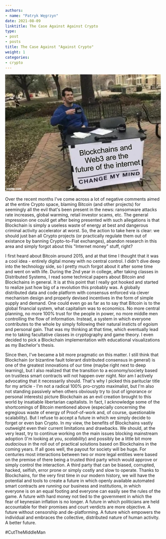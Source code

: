 ```yaml
---
authors:
- name: "Patryk Węgrzyn"
date: 2021-08-09
linktitle: The Case Against Against Crypto
type:
- post 
- posts
title: The Case Against "Against Crypto"
weight: 1
categories:
- crypto
---
```


![](/images/web3.jpg)

Over the recent months I've come across a lot of negative comments aimed at the entire Crypto space, blaming Bitcoin (and other projects) for seemingly all the evil that's been present in the news: ransomware attacks rate increases, global warming, retail investor scams, etc. The general impression one could get after being presented with such allegations is that Blockchain is simply a useless waste of energy at best and dangerous criminal activity accelerator at worst. So, the action to take here is clear: we should just ban all Crypto projects (or practically regulate them out of existance by banning Crypto-to-Fiat exchanges), abandon research in this area and simply forgot about this "Internet money" stuff, right?

I first heard about Bitcoin around 2015, and at that time I thought that it was a cool idea - entirely digital money with no central control. I didn't dive deep into the technology side, so I pretty much forgot about it after some time and went on with life. During the 2nd year in college, after taking classes in Distributed Systems, I read some technical papers about Bitcoin and Blockchains in general. It is at this point that I really got hooked and started to realize just how big of a revolution this probably was. A globally distributed data and code platform with consensus enforced via clever mechanism design and properly devised incentives in the form of simple supply and demand. One could even go as far as to say that Bitcoin is to the global financial system, what capitalism was to economics. No more central planning, no more 100% trust for the people in power, no more middle men controlling the flow of information. Instead, a system in which everyone contributes to the whole by simply following their natural insticts of egoism and personal gain. That was my thinking at that time, which eventually lead me to taking facultative classes in cryptography and game theory. I even decided to pick a Blockchain implementation with educational visualizations as my Bachelor's thesis.

Since then, I've became a bit more pragmatic on this matter. I still think that Blockchain (or bizantine fault tolerant distributed consensus in general) is one of the greatest innovations of our time (maybe right next to deep learning), but I also realized that the transition to a economy/society based on trustless smart contracts will not happen over night. Nor am I actively advocating that it necessarily should. That's why I picked this parituclar title for my article - I'm not a radical 100% pro-crypto maximalist, but I'm also not standing passively when others obviously try to (out of ignorance or personal interests) picture Blockchain as an evil creation brought to this world by insatiable libertarian capitalists. In fact, I acknowledge some of the shortcomings of Bitcoin mentioned above (especially concerning the egregious waste of energy of Proof-of-work and, of course, questionable scalability). But I refuse to accept a future in which we simply decide to forget or even ban Crypto. In my view, the benefits of Blockchains vastly outweight even their current limitations and drawbacks. We should, at the very least, try to continue working on the main issues blocking mainstream adoption (I'm looking at you, *scalability*) and possibly be a little bit more *audacious* in the roll out of practical solutions based on Blockchains in the coming years. If all goes well, the payout for society will be huge. For centuries most interactions between two or more legal entities were based on the premise of there being a trusted third party which would approve or simply control the interaction. A third party that can be biased, corrupted, hacked, selfish, error prone or simply costly and slow to operate. Thanks to Blockchains, for the very first time in our modern history, we will have the potential and tools to create a future in which openly available automated smart contracts are running our business and institutions, in which everyone is on an equal footing and everyone can easily see the rules of the game. A future with hard money not tied to the government in which the fear of keynesian inflation is no longer. A future in which politicians are held accountable for their promises and court verdicts are more objective. A future without censorship and de-platforming. A future which empowers the individual and embraces the collective, distributed nature of human activity. A better future.

#CutTheMiddleMan